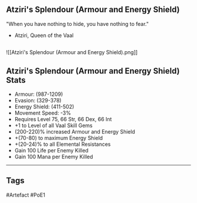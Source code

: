 ## Atziri's Splendour (Armour and Energy Shield)
"When you have nothing to hide,
you have nothing to fear."
- Atziri, Queen of the Vaal
##
![[Atziri's Splendour (Armour and Energy Shield).png]]
## Atziri's Splendour (Armour and Energy Shield) Stats
- Armour: (987-1209)
- Evasion: (329-378)
- Energy Shield: (411-502)
- Movement Speed: -3%
- Requires Level 75, 66 Str, 66 Dex, 66 Int
- +1 to Level of all Vaal Skill Gems
- (200-220)% increased Armour and Energy Shield
- +(70-80) to maximum Energy Shield
- +(20-24)% to all Elemental Resistances
- Gain 100 Life per Enemy Killed
- Gain 100 Mana per Enemy Killed


---
## Tags
#Artefact
#PoE1